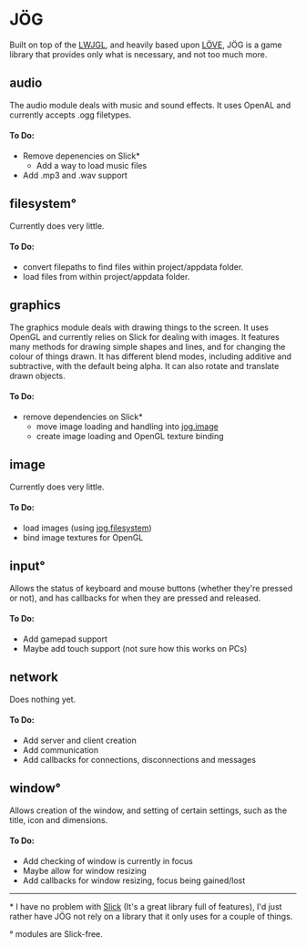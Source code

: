 # JÖG

Built on top of the [LWJGL](http://lwjgl.org/), and heavily based upon [LÖVE](https://love2d.org/), JÖG is a game library that provides only what is necessary, and not too much more.

## <a name="audio"></a> audio
The audio module deals with music and sound effects. It uses OpenAL and currently accepts .ogg filetypes.
#### To Do:
  - Remove depenencies on Slick*
    - Add a way to load music files
  - Add .mp3 and .wav support


## <a name="filesystem"></a> filesystem°
Currently does very little.
#### To Do:
  - convert filepaths to find files within project/appdata folder.
  - load files from within project/appdata folder.
 

## <a name="graphics"></a> graphics
The graphics module deals with drawing things to the screen. It uses OpenGL and currently relies on Slick for dealing with images. It features many methods for drawing simple shapes and lines, and for changing the colour of things drawn. It has different blend modes, including additive and subtractive, with the default being alpha. It can also rotate and translate drawn objects.
#### To Do:
  - remove dependencies on Slick*
    - move image loading and handling into [jog.image](#image)
    - create image loading and OpenGL texture binding


## <a name="image"></a> image
Currently does very little.
#### To Do:
  - load images (using [jog.filesystem](#filesystem))
  - bind image textures for OpenGL


## <a name="input"></a> input°
Allows the status of keyboard and mouse buttons (whether they're pressed or not), and has callbacks for when they are pressed and released.
#### To Do:
  - Add gamepad support
  - Maybe add touch support (not sure how this works on PCs)


## <a name="network"></a> network
Does nothing yet.
#### To Do:
  - Add server and client creation
  - Add communication
  - Add callbacks for connections, disconnections and messages


## <a name="window"></a> window°
Allows creation of the window, and setting of certain settings, such as the title, icon and dimensions.
#### To Do:
  - Add checking of window is currently in focus
  - Maybe allow for window resizing
  - Add callbacks for window resizing, focus being gained/lost


*****


\* I have no problem with [Slick](http://slick.ninjacave.com/) (It's a great library full of features), I'd just rather have JÖG not rely on a library that it only uses for a couple of things.

° modules are Slick-free.
